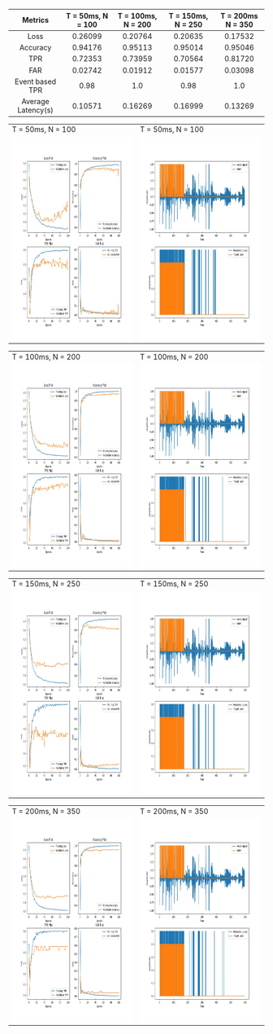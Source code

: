 
Metrics | T = 50ms, N = 100 | T = 100ms, N = 200 | T = 150ms, N = 250 | T = 200ms N = 350
:------:|:-----------------:|:------------------:|:------------------:|:----------------:
Loss | 0.26099 | 0.20764 | 0.20635 | 0.17532
Accuracy | 0.94176 | 0.95113 | 0.95014 | 0.95046
TPR | 0.72353 | 0.73959 | 0.70564 | 0.81720
FAR | 0.02742 | 0.01912 | 0.01577 | 0.03098
Event based TPR | 0.98 | 1.0 | 0.98 | 1.0 
Average Latency(s) | 0.10571 | 0.16269 | 0.16999 | 0.13269

<table>
  <tr>
    <td>T = 50ms, N = 100</td>
     <td>T = 50ms, N = 100</td>
  </tr>
  <tr>
    <td><img src="metrics_plot_50ms_50feat.jpg" width=400 height=400></td>
    <td><img src="Result_plot_50ms_50feat.jpg" width=400 height=400></td>
  </tr>
 </table>
 
 <table>
  <tr>
    <td>T = 100ms, N = 200</td>
     <td>T = 100ms, N = 200</td>
  </tr>
  <tr>
    <td><img src="metrics_plot_100ms_50feat.jpg" width=400 height=400></td>
    <td><img src="Result_plot_100ms_50feat.jpg" width=400 height=400></td>
  </tr>
 </table>
 
 <table>
  <tr>
    <td>T = 150ms, N = 250</td>
     <td>T = 150ms, N = 250</td>
  </tr>
  <tr>
    <td><img src="metrics_plot_150ms_50feat.jpg" width=400 height=400></td>
    <td><img src="Result_plot_150ms_50feat.jpg" width=400 height=400></td>
  </tr>
 </table>
 
 <table>
  <tr>
    <td>T = 200ms, N = 350</td>
     <td>T = 200ms, N = 350</td>
  </tr>
  <tr>
    <td><img src="metrics_plot_200ms_50feat.jpg" width=400 height=400></td>
    <td><img src="Result_plot_200ms_50feat.jpg" width=400 height=400></td>
  </tr>
 </table>
